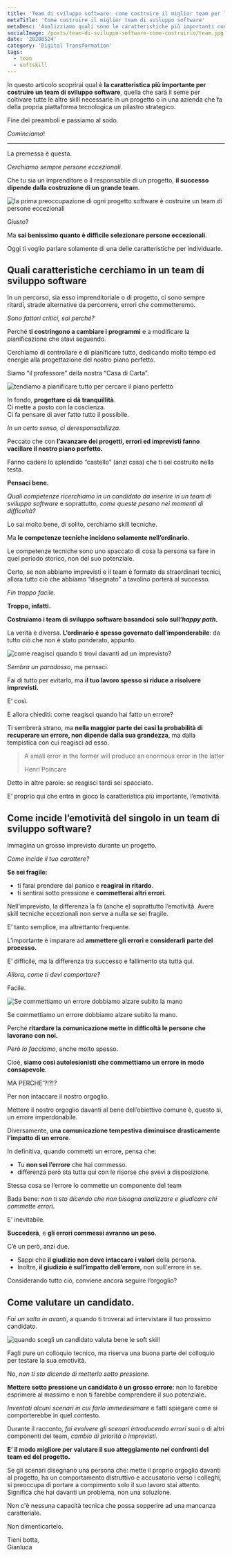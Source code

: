 ```yaml
---
title: 'Team di sviluppo software: come costruire il miglior team per la tua azienda o il tuo progetto'
metaTitle: 'Come costruire il miglior team di sviluppo software'
metaDesc: 'Analizziamo quali sono le caratteristiche più importanti con cui valutare un nuovo candidato per il tuo team di sviluppo software e quali errori non devi commettere per costruire il tuo team.'
socialImage: /posts/team-di-sviluppo-software-come-costruirlo/team.jpg
date: '20200524'
category: 'Digital Transformation'
tags:
  - team
  - softskill
---
```


In questo articolo scoprirai qual è **la caratteristica più importante per costruire un team di sviluppo software**, quella che sarà il seme per coltivare tutte le altre skill necessarie in un progetto o in una azienda che fa della propria piattaforma tecnologica un pilastro strategico.

Fine dei preamboli e passiamo al sodo.

_Cominciamo_!

---

La premessa è questa.

_Cerchiamo sempre persone eccezionali._

Che tu sia un imprenditore o il responsabile di un progetto, **il successo dipende dalla costruzione di un grande team**.

![la prima preoccupazione di ogni progetto software è costruire un team di persone eccezionali](/posts/team-di-sviluppo-software-come-costruirlo/herocoder.jpg)

Giusto?

Ma **sai benissimo quanto è difficile selezionare persone eccezionali**.

Oggi ti voglio parlare solamente di una delle caratteristiche per individuarle.

## Quali caratteristiche cerchiamo in un team di sviluppo software

In un percorso, sia esso imprenditoriale o di progetto, ci sono sempre ritardi, strade alternative da percorrere, errori che commetteremo.

_Sono fattori critici, sai perché?_

Perché **ti costringono a cambiare i programmi** e a modificare la pianificazione che stavi seguendo.

Cerchiamo di controllare e di pianificare tutto, dedicando molto tempo ed energie alla progettazione del nostro piano perfetto.

Siamo “il professore” della nostra “Casa di Carta”.

![tendiamo a pianificare tutto per cercare il piano perfetto](/posts/team-di-sviluppo-software-come-costruirlo/la-casa-di-carta.jpg)

In fondo, **progettare ci dà tranquillità**.  
Ci mette a posto con la coscienza.  
Ci fa pensare di aver fatto tutto il possibile.

_In un certo senso, ci deresponsabilizza._

Peccato che con **l’avanzare dei progetti, errori ed imprevisti fanno vacillare il nostro piano perfetto.**

Fanno cadere lo splendido “castello” (anzi casa) che ti sei costruito nella testa.

**Pensaci bene.**

_Quali competenze ricerchiamo in un candidato da inserire in un team di sviluppo software_ e soprattutto, _come queste pesano nei momenti di difficoltà?_

Lo sai molto bene, di solito, cerchiamo skill tecniche.

Ma **le competenze tecniche incidono solamente nell’ordinario**.

Le competenze tecniche sono uno spaccato di cosa la persona sa fare in quel periodo storico, non del suo potenziale.

Certo, se non abbiamo imprevisti e il team è formato da straordinari tecnici, allora tutto ciò che abbiamo “disegnato” a tavolino porterà al successo.

_Fin troppo facile._

**Troppo, infatti.**

**Costruiamo i team di sviluppo software basandoci solo sull’_happy path_.**

La verità è diversa. **L’ordinario è spesso governato dall’imponderabile**: da tutto ciò che non è stato ponderato, appunto.

![come reagisci quando ti trovi davanti ad un imprevisto?](/posts/team-di-sviluppo-software-come-costruirlo/imprevisto-2.jpg)

_Sembra un paradosso_, ma pensaci.

Fai di tutto per evitarlo, ma **il tuo lavoro spesso si riduce a risolvere imprevisti.**

E’ così.

E allora chiediti: come reagisci quando hai fatto un errore?

Ti sembrerà strano, ma **nella maggior parte dei casi la probabilità di recuperare un errore, non dipende dalla sua grandezza**, ma dalla tempistica con cui reagisci ad esso.

> A small error in the former will produce an enormous error in the latter
>
> Henri Poincare

Detto in altre parole: se reagisci tardi sei spacciato.

E’ proprio qui che entra in gioco la caratteristica più importante, l’emotività.

## Come incide l’emotività del singolo in un team di sviluppo software?

Immagina un grosso imprevisto durante un progetto.

_Come incide il tuo carattere?_

**Se sei fragile:**

- ti farai prendere dal panico e **reagirai in ritardo**.
- ti sentirai sotto pressione e **commetterai altri errori**.

Nell’imprevisto, la differenza la fa (anche e) soprattutto l’emotività. Avere skill tecniche eccezionali non serve a nulla se sei fragile.

E’ tanto semplice, ma altrettanto frequente.

L’importante è imparare ad **ammettere gli errori e considerarli parte del processo.**

E’ difficile, ma la differenza tra successo e fallimento sta tutta qui.

_Allora, come ti devi comportare?_

Facile.

![Se commettiamo un errore dobbiamo alzare subito la mano](/posts/team-di-sviluppo-software-come-costruirlo/avatar-raise-hand.png)

Se commettiamo un errore dobbiamo alzare subito la mano.

Perché **ritardare la comunicazione mette in difficoltà le persone che lavorano con noi.**

_Però lo facciamo_, anche molto spesso.

Cioè, **siamo così autolesionisti che commettiamo un errore in modo consapevole**.

MA PERCHE’?!?!?

Per non intaccare il nostro orgoglio.

Mettere il nostro orgoglio davanti al bene dell’obiettivo comune è, questo si, un errore imperdonabile.

Diversamente, **una comunicazione tempestiva diminuisce drasticamente l’impatto di un errore**.

In definitiva, quando commetti un errore, pensa che:

- Tu **non sei l’errore** che hai commesso.
- differenza però sta tutta qui con le risorse che avevi a disposizione.

Stessa cosa se l’errore lo commette un componente del team

Bada bene: _non ti sto dicendo che non bisogna analizzare e giudicare chi commette errori_.

E’ inevitabile.

**Succederà**, e **gli errori commessi avranno un peso**.

C’è un però, anzi due.

- Sappi che **il giudizio non deve intaccare i valori** della persona.
- Inoltre, **il giudizio è sull’impatto dell’errore**, non sull'errore in se.

Considerando tutto ciò, conviene ancora seguire l’orgoglio?

## Come valutare un candidato.

_Fai un salto in avanti_, a quando ti troverai ad intervistare il tuo prossimo candidato.

![quando scegli un candidato valuta bene le soft skill](/posts/team-di-sviluppo-software-come-costruirlo/interview.jpg)

Fagli pure un colloquio tecnico, ma riserva una buona parte del colloquio per testare la sua emotività.

No, _non ti sto dicendo di metterlo sotto pressione_.

**Mettere sotto pressione un candidato è un grosso errore**: non lo farebbe esprimere al massimo e non ti farebbe comprendere il suo potenziale.

_Inventati alcuni scenari in cui farlo immedesimare_ e fatti spiegare come si comporterebbe in quel contesto.

Durante il racconto, _fai evolvere gli scenari_ _introducendo errori_ suoi o di altri componenti del team, _cambio di priorità o imprevisti_.

**E’ il modo migliore per valutare il suo atteggiamento nei confronti del team ed del progetto.**

Se gli scenari disegnano una persona che: mette il proprio orgoglio davanti al progetto, ha un comportamento distruttivo e accusatorio verso i colleghi, si preoccupa di portare a compimento solo il suo lavoro stai attento. Significa che hai davanti un problema, non una soluzione.

Non c'è nessuna capacità tecnica che possa sopperire ad una mancanza caratteriale.

Non dimenticartelo.

Tieni botta,  
Gianluca

